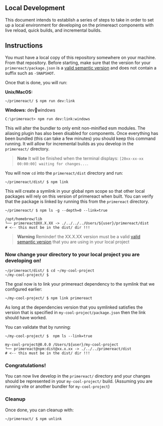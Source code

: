 ## Local Development

This document intends to establish a series of steps to take in order to set up a local environment for developing on the primereact components with live reload, quick builds, and incremental builds.

## Instructions

You must have a local copy of this repository somewhere on your machine. From that repository. Before starting, make sure that the version for your `primereact/package.json` is a [valid semantic version](https://docs.npmjs.com/about-semantic-versioning) and does not contain a suffix such as `-SNAPSHOT`.

Once that is done, you will run:

**Unix/MacOS:**

```shell
~/primereact/ $ npm run dev:link
```

**Windows:**
dev:link:windows

```shell
C:\primereact> npm run dev:link:windows
```

This will alter the bundler to only emit non-minified esm modules. The aliasing plugin has also been disabled for components. Once everything has been bundled (this can take a few minutes) you should keep this command running. It will allow for incremental builds as you develop in the `primereact/` directory.

> **Note**
> It will be finished when the terminal displays: `[20xx-xx-xx 00:00:00] waiting for changes...`.

You will now `cd` into the `primereact/dist` directory and run:

```shell
~/primereact/dist/ $ npm link
```

This will create a symlink in your global npm scope so that other local packages will rely on this version of primereact when built. You can verify that the package is linked by running this from the `primereact` directory.

```shell
~/primereact/ $ npm ls -g --depth=0 --link=true

/opt/homebrew/lib
└── primereact@XX.X.XX -> ./../../../Users/${user}/primereact/dist     # <-- this must be in the dist/ dir !!!
```

> **Warning**
> Reminder! the XX.X.XX version must be a valid [valid semantic version](https://docs.npmjs.com/about-semantic-versioning) that you are using in your local project

### Now change your directory to your local project you are developing on!

```shell
~/primereact/dist/ $ cd ~/my-cool-project
~/my-cool-project/ $
```

The goal now is to link your primereact dependency to the symlink that we configured earlier:

```shell
~/my-cool-project/ $ npm link primereact
```

As long at the dependencies version that you symlinked satisfies the version that is specified in `my-cool-project/package.json` then the link should have worked.

You can validate that by running:

```shell
~/my-cool-project/ $  npm ls --link=true

my-cool-project@0.0.0 /Users/${user}/my-cool-project
└── primereact@npm:dist@xx.x.xx -> ./../../primereact/dist             # <-- this must be in the dist/ dir !!!
```

### Congratulations!

You can now live develop in the `primereact/` directory and your changes should be represented in your `my-cool-project/` build. (Assuming you are running vite or another bundler for `my-cool-project`)

### Cleanup

Once done, you can cleanup with:

```shell
~/primereact/ $ npm unlink
```

